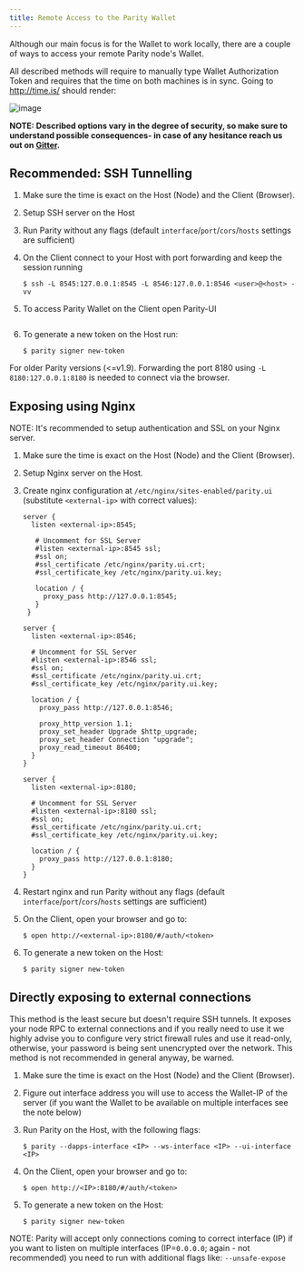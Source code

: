 ```yaml
---
title: Remote Access to the Parity Wallet
---
```


Although our main focus is for the Wallet to work locally, there are a couple of ways to access your remote Parity node's Wallet.

All described methods will require to manually type Wallet Authorization Token and requires that the time on both machines is in sync. Going to http://time.is/ should render:

![image](https://cloud.githubusercontent.com/assets/138296/19265409/5e4a89ce-8fa5-11e6-8ec6-6c72c138ee48.png)


**NOTE: Described options vary in the degree of security, so make sure to understand possible consequences- in case of any hesitance reach us out on [Gitter](https://gitter.im/ethcore/parity).**


## Recommended: SSH Tunnelling

1. Make sure the time is exact on the Host (Node) and the Client (Browser).
1. Setup SSH server on the Host
1. Run Parity without any flags (default `interface`/`port`/`cors`/`hosts` settings are sufficient)
1. On the Client connect to your Host with port forwarding and keep the session running

   ```
   $ ssh -L 8545:127.0.0.1:8545 -L 8546:127.0.0.1:8546 <user>@<host> -vv
   ```
1. To access Parity Wallet on the Client open Parity-UI
   ```

1. To generate a new token on the Host run:

   ```
   $ parity signer new-token
   ```
For older Parity versions (<=v1.9). Forwarding the port 8180 using `-L 8180:127.0.0.1:8180` is needed to connect via the browser.

## Exposing using Nginx

NOTE: It's recommended to setup authentication and SSL on your Nginx server.

1. Make sure the time is exact on the Host (Node) and the Client (Browser).
1. Setup Nginx server on the Host.
1. Create nginx configuration at `/etc/nginx/sites-enabled/parity.ui` (substitute `<external-ip>` with correct values):
    ```
    server {
      listen <external-ip>:8545;

       # Uncomment for SSL Server
       #listen <external-ip>:8545 ssl;
       #ssl on;
       #ssl_certificate /etc/nginx/parity.ui.crt;
       #ssl_certificate_key /etc/nginx/parity.ui.key;

       location / {
         proxy_pass http://127.0.0.1:8545;
       }
     }

    server {
      listen <external-ip>:8546;

      # Uncomment for SSL Server
      #listen <external-ip>:8546 ssl;
      #ssl on;
      #ssl_certificate /etc/nginx/parity.ui.crt;
      #ssl_certificate_key /etc/nginx/parity.ui.key;

      location / {
        proxy_pass http://127.0.0.1:8546;

        proxy_http_version 1.1;
        proxy_set_header Upgrade $http_upgrade;
        proxy_set_header Connection "upgrade";
        proxy_read_timeout 86400;
      }
    }

    server {
      listen <external-ip>:8180;

      # Uncomment for SSL Server
      #listen <external-ip>:8180 ssl;
      #ssl on;
      #ssl_certificate /etc/nginx/parity.ui.crt;
      #ssl_certificate_key /etc/nginx/parity.ui.key;

      location / {
        proxy_pass http://127.0.0.1:8180;
      }
    }
    ```

1. Restart nginx and run Parity without any flags (default `interface`/`port`/`cors`/`hosts` settings are sufficient)
1. On the Client, open your browser and go to:

   ```
   $ open http://<external-ip>:8180/#/auth/<token>
   ```

1. To generate a new token on the Host:

   ```
   $ parity signer new-token
   ```

## Directly exposing to external connections

This method is the least secure but doesn't require SSH tunnels. It exposes your node RPC to external connections and if you really need to use it we highly advise you to configure very strict firewall rules and use it read-only, otherwise, your password is being sent unencrypted over the network. This method is not recommended in general anyway, be warned.

1. Make sure the time is exact on the Host (Node) and the Client (Browser).
1. Figure out interface address you will use to access the Wallet-IP of the server (if you want the Wallet to be available on multiple interfaces see the note below)
1. Run Parity on the Host, with the following flags:

   ```
   $ parity --dapps-interface <IP> --ws-interface <IP> --ui-interface <IP>
   ```

1. On the Client, open your browser and go to:

   ```
   $ open http://<IP>:8180/#/auth/<token>
   ```

1. To generate a new token on the Host:

   ```
   $ parity signer new-token
   ```

NOTE: Parity will accept only connections coming to correct interface (IP) if you want to listen on multiple interfaces (IP=`0.0.0.0`; again - not recommended) you need to run with additional flags like: `--unsafe-expose`

